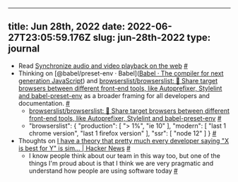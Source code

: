 
---
title: Jun 28th, 2022 
date: 2022-06-27T23:05:59.176Z
slug: jun-28th-2022
type: journal
---
* Read [Synchronize audio and video playback on the web](https://web.dev/audio-output-latency/) [#](#62bee4d7-299e-4077-8aeb-cd1ea6fe65a5)<a name="62bee4d7-299e-4077-8aeb-cd1ea6fe65a5"></a>
* Thinking on [@babel/preset-env · Babel]([Babel · The compiler for next generation JavaScript](https://babeljs.io/docs/en/babel-preset-env)) and [browserslist/browserslist: 🦔 Share target browsers between different front-end tools, like Autoprefixer, Stylelint and babel-preset-env](https://github.com/browserslist/browserslist) as a broader framing for all developers and documentation. [#](#62bee4d7-b760-41bc-bce7-0d5573acb233)<a name="62bee4d7-b760-41bc-bce7-0d5573acb233"></a>
  * [browserslist/browserslist: 🦔 Share target browsers between different front-end tools, like Autoprefixer, Stylelint and babel-preset-env](https://github.com/browserslist/browserslist#configuring-for-different-environments) [#](#62bee4d7-3348-46a2-b932-8eea5ac26d6f)<a name="62bee4d7-3348-46a2-b932-8eea5ac26d6f"></a>
  * "browserslist": {
"production": [
"> 1%",
"ie 10"
],
"modern": [
"last 1 chrome version",
"last 1 firefox version"
],
"ssr": [
"node 12"
]
} [#](#62bee4d7-b427-4538-855c-35581da9a9ee)<a name="62bee4d7-b427-4538-855c-35581da9a9ee"></a>
* Thoughts on [I have a theory that pretty much every developer saying "X is best for Y" is sim... | Hacker News](https://news.ycombinator.com/item?id=31901101) [#](#62bee4d7-7284-423a-bc77-38735c9d5ff1)<a name="62bee4d7-7284-423a-bc77-38735c9d5ff1"></a>
  * I know people think about our team in this way too, but one of the things I'm proud about is that I think we are very pragmatic and understand how people are using software today [#](#62bee4d7-ad43-4f8a-8bd3-9d2d390d830f)<a name="62bee4d7-ad43-4f8a-8bd3-9d2d390d830f"></a>

